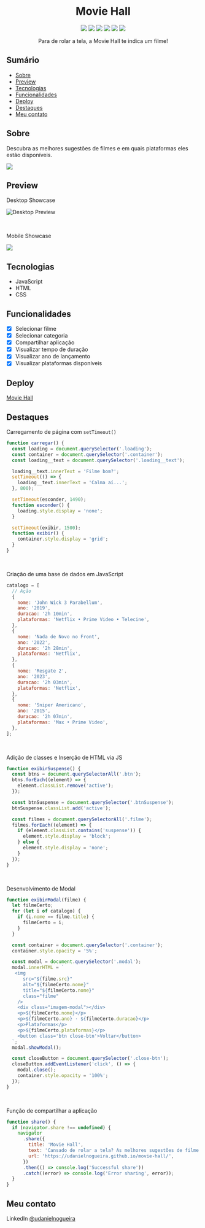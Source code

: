 <div align="center">
  <h1>Movie Hall</h1>
  <img src="https://img.shields.io/github/languages/count/udanielnogueira/movie-hall">
  <img src="https://img.shields.io/github/languages/top/udanielnogueira/movie-hall">
  <img src="https://img.shields.io/github/languages/code-size/udanielnogueira/movie-hall">
  <img src="https://img.shields.io/github/last-commit/udanielnogueira/movie-hall">
  <img src="https://img.shields.io/github/deployments/udanielnogueira/movie-hall/github-pages">
  <img src="https://img.shields.io/badge/responsive-yes-ff69b4">
  <p>Para de rolar a tela, a Movie Hall te indica um filme!</p>
</div>

## Sumário

- [Sobre](#about)
- [Preview](#preview)
- [Tecnologias](#built-with)
- [Funcionalidades](#key-features)
- [Deploy](#deploy)
- [Destaques](#highlights)
- [Meu contato](#contact)

<h2 id="about">Sobre</h2>

Descubra as melhores sugestões de filmes e em quais plataformas eles estão disponíveis.

<img src="./assets/img/desktop-mockup.png">

<h2 id="preview">Preview</h2>

Desktop Showcase

![Desktop Preview](./assets/img/desktop-preview.png 'Desktop Preview')

<br>

Mobile Showcase

<img src="./assets/img/mobile-preview.png">

<h2 id="built-with">Tecnologias</h2>

- JavaScript
- HTML
- CSS

<h2 id="key-features">Funcionalidades</h2>

- [x] Selecionar filme
- [x] Selecionar categoria
- [x] Compartilhar aplicação
- [x] Visualizar tempo de duração
- [x] Visualizar ano de lançamento
- [x] Visualizar plataformas disponíveis

<h2 id="deploy">Deploy</h2>

[Movie Hall](https://udanielnogueira.github.io/movie-hall/)

<h2 id="highlights">Destaques</h2>

Carregamento de página com `setTimeout()`

```js
function carregar() {
  const loading = document.querySelector('.loading');
  const container = document.querySelector('.container');
  const loading__text = document.querySelector('.loading__text');

  loading__text.innerText = 'Filme bom?';
  setTimeout(() => {
    loading__text.innerText = 'Calma aí...';
  }, 800);

  setTimeout(esconder, 1490);
  function esconder() {
    loading.style.display = 'none';
  }

  setTimeout(exibir, 1500);
  function exibir() {
    container.style.display = 'grid';
  }
}
```

<br>

Criação de uma base de dados em JavaScript

```js
catalogo = [
  // Ação
  {
    nome: 'John Wick 3 Parabellum',
    ano: '2019',
    duracao: '2h 10min',
    plataformas: 'Netflix • Prime Video • Telecine',
  },
  {
    nome: 'Nada de Novo no Front',
    ano: '2022',
    duracao: '2h 28min',
    plataformas: 'Netflix',
  },
  {
    nome: 'Resgate 2',
    ano: '2023',
    duracao: '2h 03min',
    plataformas: 'Netflix',
  },
  {
    nome: 'Sniper Americano',
    ano: '2015',
    duracao: '2h 07min',
    plataformas: 'Max • Prime Video',
  },
];
```

<br>

Adição de classes e Inserção de HTML via JS

```js
function exibirSuspense() {
  const btns = document.querySelectorAll('.btn');
  btns.forEach((element) => {
    element.classList.remove('active');
  });

  const btnSuspense = document.querySelector('.btnSuspense');
  btnSuspense.classList.add('active');

  const filmes = document.querySelectorAll('.filme');
  filmes.forEach((element) => {
    if (element.classList.contains('suspense')) {
      element.style.display = 'block';
    } else {
      element.style.display = 'none';
    }
  });
}
```

<br>

Desenvolvimento de Modal

```js
function exibirModal(filme) {
  let filmeCerto;
  for (let i of catalogo) {
    if (i.nome == filme.title) {
      filmeCerto = i;
    }
  }

  const container = document.querySelector('.container');
  container.style.opacity = '5%';

  const modal = document.querySelector('.modal');
  modal.innerHTML = `
   <img
      src="${filme.src}"
      alt="${filmeCerto.nome}"
      title="${filmeCerto.nome}"
      class="filme"
    />
    <div class="imagem-modal"></div>
    <p>${filmeCerto.nome}</p>
    <p>${filmeCerto.ano} · ${filmeCerto.duracao}</p>
    <p>Plataformas</p>
    <p>${filmeCerto.plataformas}</p>
    <button class='btn close-btn'>Voltar</button>
  `;
  modal.showModal();

  const closeButton = document.querySelector('.close-btn');
  closeButton.addEventListener('click', () => {
    modal.close();
    container.style.opacity = '100%';
  });
}
```

<br>

Função de compartilhar a aplicação

```js
function share() {
  if (navigator.share !== undefined) {
    navigator
      .share({
        title: 'Movie Hall',
        text: 'Cansado de rolar a tela? As melhores sugestões de filme estão aqui! Acesse: ',
        url: 'https://udanielnogueira.github.io/movie-hall/',
      })
      .then(() => console.log('Successful share'))
      .catch((error) => console.log('Error sharing', error));
  }
}
```

<h2 id="contact">Meu contato</h2>

LinkedIn [@udanielnogueira](https://www.linkedin.com/in/udanielnogueira/)

